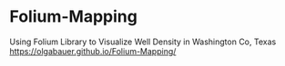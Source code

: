 # Folium-Mapping
Using Folium Library to Visualize Well Density in Washington Co, Texas
https://olgabauer.github.io/Folium-Mapping/
